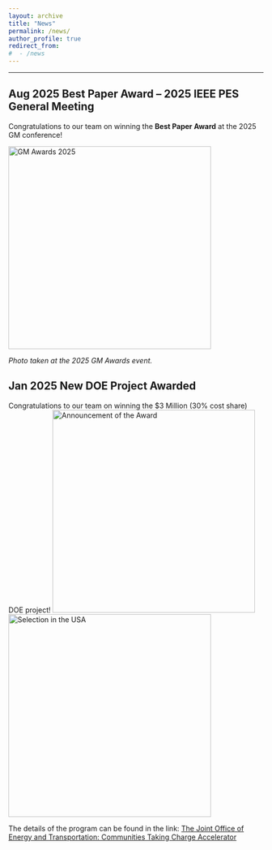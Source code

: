 ```yaml
---
layout: archive
title: "News"
permalink: /news/
author_profile: true
redirect_from:
#  - /news
---
```


---


**Aug 2025** Best Paper Award – 2025 IEEE PES General Meeting
-----

Congratulations to our team on winning the **Best Paper Award** at the 2025 GM conference!

<img src="../images/2025GM_bestpaper.jpg" alt="GM Awards 2025" width="400">

*Photo taken at the 2025 GM Awards event.*

<!-- Here’s a brief write-up of the achievement:
... -->


**Jan 2025** New DOE Project Awarded
-----

Congratulations to our team on winning the $3 Million (30% cost share) DOE project!
<img src="../images/DOE_award_1.jpg" alt="Announcement of the Award" width="400">
<img src="../images/DOE_award_2.jpg" alt="Selection in the USA" width="400">

The details of the program can be found in the link: [The Joint Office of Energy and Transportation: Communities Taking Charge Accelerator](https://driveelectric.gov/communities-taking-charge)
